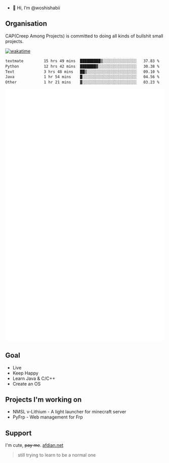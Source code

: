 - 👋 Hi, I’m @woshishabii

## Organisation

CAP(Creep Among Projects) is committed to doing all kinds of bullshit small projects.

[![wakatime](https://wakatime.com/badge/user/34d02784-acc1-4a16-82d7-33fdb53c4ed6.svg)](https://wakatime.com/@34d02784-acc1-4a16-82d7-33fdb53c4ed6)

<!--START_SECTION:waka-->

```txt
textmate         15 hrs 49 mins  █████████▒░░░░░░░░░░░░░░░   37.83 %
Python           12 hrs 42 mins  ███████▓░░░░░░░░░░░░░░░░░   30.38 %
Text             3 hrs 48 mins   ██▒░░░░░░░░░░░░░░░░░░░░░░   09.10 %
Java             1 hr 54 mins    █░░░░░░░░░░░░░░░░░░░░░░░░   04.56 %
Other            1 hr 21 mins    ▓░░░░░░░░░░░░░░░░░░░░░░░░   03.23 %
```

<!--END_SECTION:waka-->

![card](https://github.com/woshishabii/netease-cloud-music-card/blob/main/card.svg)

## Goal
- Live
- Keep Happy
- Learn Java & C/C++
- Create an OS

## Projects I'm working on

- NMSL v-Lithium - A light launcher for minecraft server
- PyFrp - Web management for Frp


## Support
I'm cute, ~~pay me~~.
[afdian.net](https://afdian.net/a/woshishabi)

> still trying to learn to be a normal one

<!---
woshishabii/woshishabii is a ✨ special ✨ repository because its `README.md` (this file) appears on your GitHub profile.
You can click the Preview link to take a look at your changes.
--->
